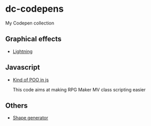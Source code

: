 # dc-codepens
My Codepen collection

## Graphical effects
* [Lightning](https://codepen.io/anon/pen/qodgGN?editors=0110)

## Javascript 
* [Kind of POO in js](https://codepen.io/anon/pen/MrzqKy?editors=0012)

  This code aims at making RPG Maker MV class scripting easier
  
## Others
 * [Shape generator](https://codepen.io/anon/pen/eMJdZd?editors=0010) 

